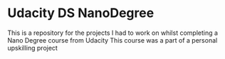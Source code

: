 # Udacity DS NanoDegree
This is a repository for the projects I had to work on whilst completing a Nano Degree course from Udacity
This course was a part of a personal upskilling project
